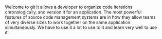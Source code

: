 Welcome to git
It allows a developer to organize code iterations chronologically, and version it for an application. The most powerful features of source code management systems are in how they allow teams of very diverse sizes to work together on the same application simultaneously.
We have to use it a lot to use to it and learn very well to use it.

